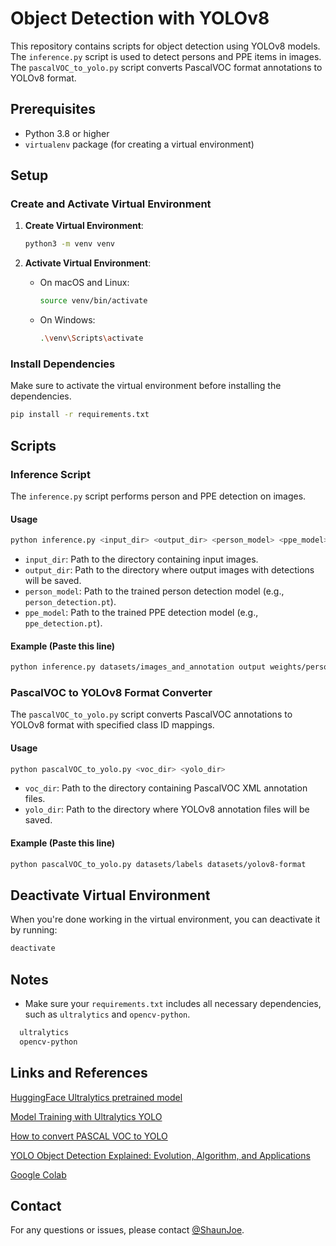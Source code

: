 # Object Detection with YOLOv8

This repository contains scripts for object detection using YOLOv8 models. The `inference.py` script is used to detect persons and PPE items in images. The `pascalVOC_to_yolo.py` script converts PascalVOC format annotations to YOLOv8 format.

## Prerequisites

- Python 3.8 or higher
- `virtualenv` package (for creating a virtual environment)

## Setup

### Create and Activate Virtual Environment

1. **Create Virtual Environment**:

   ```sh
   python3 -m venv venv
   ```
2. **Activate Virtual Environment**:

   - On macOS and Linux:
     ```sh
     source venv/bin/activate
     ```
   - On Windows:
     ```sh
     .\venv\Scripts\activate
     ```

### Install Dependencies

Make sure to activate the virtual environment before installing the dependencies.

```sh
pip install -r requirements.txt
```

## Scripts

### Inference Script

The `inference.py` script performs person and PPE detection on images.

#### Usage

```sh
python inference.py <input_dir> <output_dir> <person_model> <ppe_model>
```

- `input_dir`: Path to the directory containing input images.
- `output_dir`: Path to the directory where output images with detections will be saved.
- `person_model`: Path to the trained person detection model (e.g., `person_detection.pt`).
- `ppe_model`: Path to the trained PPE detection model (e.g., `ppe_detection.pt`).

#### Example (Paste this line)

```sh
python inference.py datasets/images_and_annotation output weights/person_detection.pt weights/ppe_detection.pt
```

### PascalVOC to YOLOv8 Format Converter

The `pascalVOC_to_yolo.py` script converts PascalVOC annotations to YOLOv8 format with specified class ID mappings.

#### Usage

```sh
python pascalVOC_to_yolo.py <voc_dir> <yolo_dir>
```

- `voc_dir`: Path to the directory containing PascalVOC XML annotation files.
- `yolo_dir`: Path to the directory where YOLOv8 annotation files will be saved.

#### Example (Paste this line)

```sh
python pascalVOC_to_yolo.py datasets/labels datasets/yolov8-format
```

## Deactivate Virtual Environment

When you're done working in the virtual environment, you can deactivate it by running:

```sh
deactivate
```

## Notes

- Make sure your `requirements.txt` includes all necessary dependencies, such as `ultralytics` and `opencv-python`.

```bash
  ultralytics
  opencv-python
```

## Links and References

[HuggingFace Ultralytics pretrained model](https://huggingface.co/Ultralytics/YOLOv8/blob/main/yolov8n.pt)

[Model Training with Ultralytics YOLO](https://docs.ultralytics.com/modes/train/#__tabbed_1_2)

[How to convert PASCAL VOC to YOLO](https://stackoverflow.com/questions/64581692/how-to-convert-pascal-voc-to-yolo)

[YOLO Object Detection Explained: Evolution, Algorithm, and Applications](https://encord.com/blog/yolo-object-detection-guide/)

[Google Colab](https://colab.research.google.com/)

## Contact

For any questions or issues, please contact [@ShaunJoe](shaunjoeroy1234@gmail.com).
